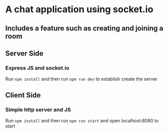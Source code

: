 # A chat application using socket.io

## Includes a feature such as creating and joining a room

## Server Side
### Express JS and socket.io
Run `npm install` and then run `npm run dev` to establish create the server

## Client Side
### Simple http server and JS
Run `npm install` and then run `npm run start` and open localhost:8080 to start
